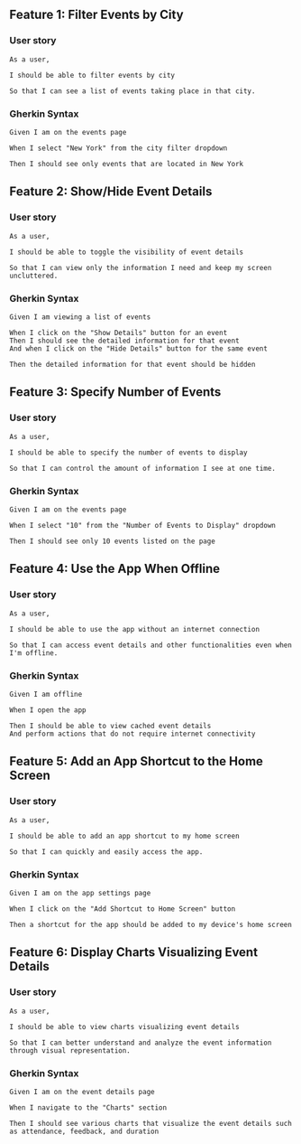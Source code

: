 ## Feature 1: Filter Events by City
### User story
    As a user,

    I should be able to filter events by city

    So that I can see a list of events taking place in that city.

### Gherkin Syntax
    Given I am on the events page

    When I select "New York" from the city filter dropdown

    Then I should see only events that are located in New York

## Feature 2: Show/Hide Event Details
### User story
    As a user,

    I should be able to toggle the visibility of event details

    So that I can view only the information I need and keep my screen uncluttered.
### Gherkin Syntax
    Given I am viewing a list of events

    When I click on the "Show Details" button for an event
    Then I should see the detailed information for that event
    And when I click on the "Hide Details" button for the same event

    Then the detailed information for that event should be hidden

## Feature 3: Specify Number of Events
### User story
    As a user,

    I should be able to specify the number of events to display

    So that I can control the amount of information I see at one time.
### Gherkin Syntax
    Given I am on the events page

    When I select "10" from the "Number of Events to Display" dropdown

    Then I should see only 10 events listed on the page
## Feature 4: Use the App When Offline
### User story
    As a user,

    I should be able to use the app without an internet connection

    So that I can access event details and other functionalities even when I'm offline.
### Gherkin Syntax
    Given I am offline

    When I open the app

    Then I should be able to view cached event details
    And perform actions that do not require internet connectivity
## Feature 5: Add an App Shortcut to the Home Screen
### User story
    As a user,

    I should be able to add an app shortcut to my home screen

    So that I can quickly and easily access the app.
### Gherkin Syntax
    Given I am on the app settings page

    When I click on the "Add Shortcut to Home Screen" button
    
    Then a shortcut for the app should be added to my device's home screen
## Feature 6: Display Charts Visualizing Event Details
### User story
    As a user,

    I should be able to view charts visualizing event details

    So that I can better understand and analyze the event information through visual representation.
### Gherkin Syntax
    Given I am on the event details page

    When I navigate to the "Charts" section

    Then I should see various charts that visualize the event details such as attendance, feedback, and duration




